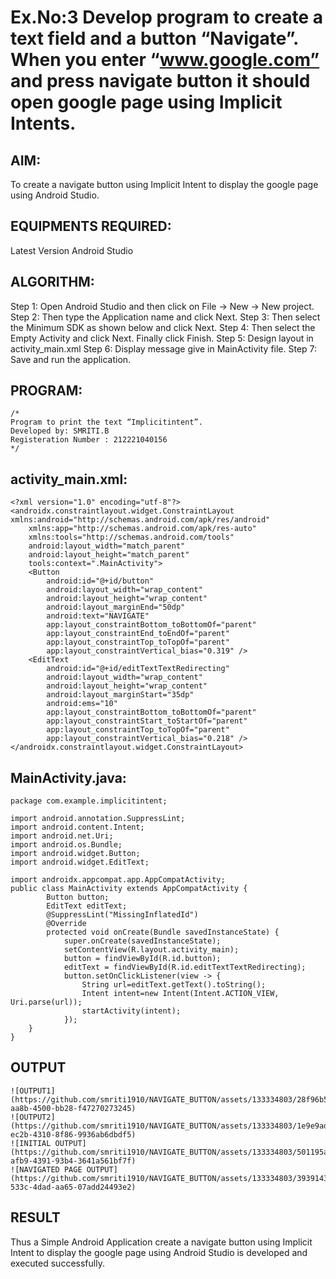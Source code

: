 # Ex.No:3 Develop program to create a text field and a button “Navigate”. When you enter “www.google.com” and press navigate button it should open google page using Implicit Intents.


## AIM:

To create a navigate button using Implicit Intent to display the google page using Android Studio.

## EQUIPMENTS REQUIRED:

Latest Version Android Studio

## ALGORITHM:

Step 1: Open Android Studio and then click on File -> New -> New project.
Step 2: Then type the Application name and click Next. 
Step 3: Then select the Minimum SDK as shown below and click Next.
Step 4: Then select the Empty Activity and click Next. Finally click Finish.
Step 5: Design layout in activity_main.xml
Step 6: Display message give in MainActivity file.
Step 7: Save and run the application.



## PROGRAM:
```
/*
Program to print the text “Implicitintent”.
Developed by: SMRITI.B
Registeration Number : 212221040156
*/
```
## activity_main.xml:
```
<?xml version="1.0" encoding="utf-8"?>
<androidx.constraintlayout.widget.ConstraintLayout xmlns:android="http://schemas.android.com/apk/res/android"
    xmlns:app="http://schemas.android.com/apk/res-auto"
    xmlns:tools="http://schemas.android.com/tools"
    android:layout_width="match_parent"
    android:layout_height="match_parent"
    tools:context=".MainActivity">
    <Button
        android:id="@+id/button"
        android:layout_width="wrap_content"
        android:layout_height="wrap_content"
        android:layout_marginEnd="50dp"
        android:text="NAVIGATE"
        app:layout_constraintBottom_toBottomOf="parent"
        app:layout_constraintEnd_toEndOf="parent"
        app:layout_constraintTop_toTopOf="parent"
        app:layout_constraintVertical_bias="0.319" />
    <EditText
        android:id="@+id/editTextTextRedirecting"
        android:layout_width="wrap_content"
        android:layout_height="wrap_content"
        android:layout_marginStart="35dp"
        android:ems="10"
        app:layout_constraintBottom_toBottomOf="parent"
        app:layout_constraintStart_toStartOf="parent"
        app:layout_constraintTop_toTopOf="parent"
        app:layout_constraintVertical_bias="0.218" />
</androidx.constraintlayout.widget.ConstraintLayout>
```
## MainActivity.java:
```
package com.example.implicitintent;

import android.annotation.SuppressLint;
import android.content.Intent;
import android.net.Uri;
import android.os.Bundle;
import android.widget.Button;
import android.widget.EditText;

import androidx.appcompat.app.AppCompatActivity;
public class MainActivity extends AppCompatActivity {
        Button button;
        EditText editText;
        @SuppressLint("MissingInflatedId")
        @Override
        protected void onCreate(Bundle savedInstanceState) {
            super.onCreate(savedInstanceState);
            setContentView(R.layout.activity_main);
            button = findViewById(R.id.button);
            editText = findViewById(R.id.editTextTextRedirecting);
            button.setOnClickListener(view -> {
                String url=editText.getText().toString();
                Intent intent=new Intent(Intent.ACTION_VIEW, Uri.parse(url));
                startActivity(intent);
            });
    }
}
```
## OUTPUT
```
![OUTPUT1](https://github.com/smriti1910/NAVIGATE_BUTTON/assets/133334803/28f96b57-aa8b-4500-bb28-f47270273245)
![OUTPUT2](https://github.com/smriti1910/NAVIGATE_BUTTON/assets/133334803/1e9e9ad8-ec2b-4310-8f86-9936ab6dbdf5)
![INITIAL OUTPUT](https://github.com/smriti1910/NAVIGATE_BUTTON/assets/133334803/501195a5-afb9-4391-93b4-3641a561bf7f)
![NAVIGATED PAGE OUTPUT](https://github.com/smriti1910/NAVIGATE_BUTTON/assets/133334803/39391432-533c-4dad-aa65-07add24493e2)

```



## RESULT
Thus a Simple Android Application create a navigate button using Implicit Intent to display the google page using Android Studio is developed and executed successfully.

